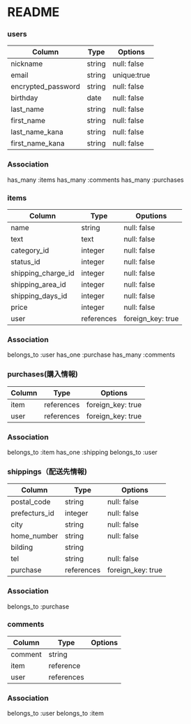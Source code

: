 # README

### users
| Column             | Type   | Options     | 
| ------------------ | ------ | ----------- | 
| nickname           | string | null: false | 
| email              | string | unique:true | 
| encrypted_password | string | null: false | 
| birthday           | date   | null: false | 
| last_name          | string | null: false | 
| first_name         | string | null: false | 
| last_name_kana     | string | null: false | 
| first_name_kana    | string | null: false | 

### Association
has_many :items
has_many :comments
has_many :purchases


### items
| Column             | Type       | Oputions          | 
| ------------------ | ---------- | ----------------- | 
| name               | string     | null: false       | 
| text               | text       | null: false       | 
| category_id        | integer    | null: false       | 
| status_id          | integer    | null: false       | 
| shipping_charge_id | integer    | null: false       | 
| shipping_area_id   | integer    | null: false       | 
| shipping_days_id   | integer    | null: false       | 
| price              | integer    | null: false       | 
| user               | references | foreign_key: true | 

### Association
belongs_to :user
has_one :purchase
has_many :comments


### purchases(購入情報) 
| Column   | Type       | Options           | 
| -------- | ---------- | ----------------- | 
| item     | references | foreign_key: true | 
| user     | references | foreign_key: true | 

### Association
belongs_to :item
has_one :shipping
belongs_to :user


### shippings（配送先情報)
| Column        | Type       | Options           | 
| ------------- | ---------- | ----------------- | 
| postal_code   | string     | null: false       | 
| prefecturs_id | integer    | null: false       | 
| city          | string     | null: false       | 
| home_number   | string     | null: false       | 
| bilding       | string     |                   | 
| tel           | string     | null: false       | 
| purchase      | references | foreign_key: true | 

### Association
belongs_to :purchase

### comments
| Column  | Type       | Options| 
| ------- | ---------- | ------ | 
| comment | string     |        | 
| item    | reference  |        | 
| user    | references |        | 

### Association
belongs_to :user
belongs_to :item